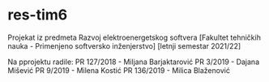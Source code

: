 # res-tim6
Projekat iz predmeta Razvoj elektroenergetskog softvera [Fakultet tehničkih nauka - Primenjeno softversko inženjerstvo] [letnji semestar 2021/22]

Na pprojektu radile:
PR 127/2018 - Miljana Barjaktarović
PR   3/2019 - Dajana Mišević
PR   9/2019 - Milena Kostić
PR 136/2019 - Milica Blaženović
